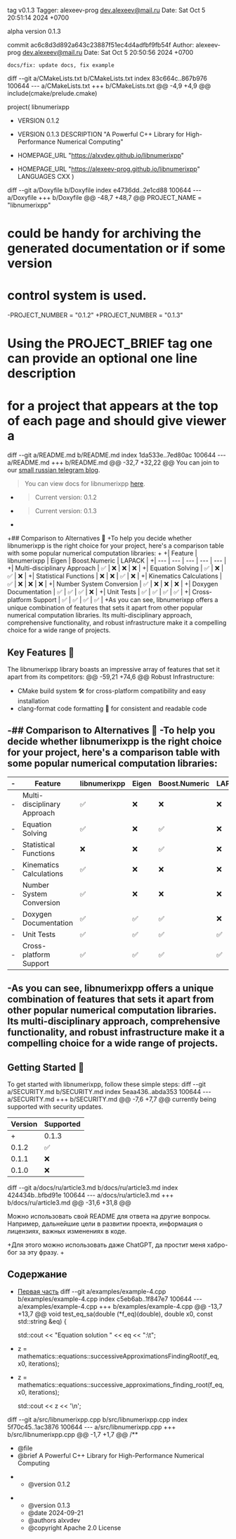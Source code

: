 tag v0.1.3
Tagger: alexeev-prog <dev.alexeev@mail.ru>
Date:   Sat Oct 5 20:51:14 2024 +0700

alpha version 0.1.3

commit ac6c8d3d892a643c23887f51ec4d4adfbf9fb54f
Author: alexeev-prog <dev.alexeev@mail.ru>
Date:   Sat Oct 5 20:50:56 2024 +0700

    docs/fix: update docs, fix example

diff --git a/CMakeLists.txt b/CMakeLists.txt
index 83c664c..867b976 100644
--- a/CMakeLists.txt
+++ b/CMakeLists.txt
@@ -4,9 +4,9 @@ include(cmake/prelude.cmake)
 
 project(
     libnumerixpp
-    VERSION 0.1.2
+    VERSION 0.1.3
     DESCRIPTION "A Powerful C++ Library for High-Performance Numerical Computing"
-    HOMEPAGE_URL "https://alxvdev.github.io/libnumerixpp"
+    HOMEPAGE_URL "https://alexeev-prog.github.io/libnumerixpp"
     LANGUAGES CXX
 )
 
diff --git a/Doxyfile b/Doxyfile
index e4736dd..2e1cd88 100644
--- a/Doxyfile
+++ b/Doxyfile
@@ -48,7 +48,7 @@ PROJECT_NAME           = "libnumerixpp"
 # could be handy for archiving the generated documentation or if some version
 # control system is used.
 
-PROJECT_NUMBER         = "0.1.2"
+PROJECT_NUMBER         = "0.1.3"
 
 # Using the PROJECT_BRIEF tag one can provide an optional one line description
 # for a project that appears at the top of each page and should give viewer a
diff --git a/README.md b/README.md
index 1da533e..7ed80ac 100644
--- a/README.md
+++ b/README.md
@@ -32,7 +32,22 @@ You can join to our [small russian telegram blog](https://t.me/hex_warehouse).
 
  > You can view docs for libnumerixpp [here](https://alexeev-prog.github.io/libnumerixpp).
 
- > Current version: 0.1.2
+ > Current version: 0.1.3
+
+## Comparison to Alternatives 🤔
+To help you decide whether libnumerixpp is the right choice for your project, here's a comparison table with some popular numerical computation libraries:
+
+| Feature | libnumerixpp | Eigen | Boost.Numeric | LAPACK |
+| --- | --- | --- | --- | --- |
+| Multi-disciplinary Approach | ✅ | ❌ | ❌ | ❌ |
+| Equation Solving | ✅ | ❌ | ✅ | ❌ |
+| Statistical Functions | ❌ | ❌ | ✅ | ❌ |
+| Kinematics Calculations | ✅ | ❌ | ❌ | ❌ |
+| Number System Conversion | ✅ | ❌ | ❌ | ❌ |
+| Doxygen Documentation | ✅ | ✅ | ✅ | ❌ |
+| Unit Tests | ✅ | ✅ | ✅ | ✅ |
+| Cross-platform Support | ✅ | ✅ | ✅ | ✅ |
+As you can see, libnumerixpp offers a unique combination of features that sets it apart from other popular numerical computation libraries. Its multi-disciplinary approach, comprehensive functionality, and robust infrastructure make it a compelling choice for a wide range of projects.
 
 ## Key Features 🔑
 The libnumerixpp library boasts an impressive array of features that set it apart from its competitors:
@@ -59,21 +74,6 @@ Robust Infrastructure:
 - CMake build system 🛠️ for cross-platform compatibility and easy installation
 - clang-format code formatting 💅 for consistent and readable code
 
-## Comparison to Alternatives 🤔
-To help you decide whether libnumerixpp is the right choice for your project, here's a comparison table with some popular numerical computation libraries:
-
-| Feature | libnumerixpp | Eigen | Boost.Numeric | LAPACK |
-| --- | --- | --- | --- | --- |
-| Multi-disciplinary Approach | ✅ | ❌ | ❌ | ❌ |
-| Equation Solving | ✅ | ❌ | ✅ | ❌ |
-| Statistical Functions | ❌ | ❌ | ✅ | ❌ |
-| Kinematics Calculations | ✅ | ❌ | ❌ | ❌ |
-| Number System Conversion | ✅ | ❌ | ❌ | ❌ |
-| Doxygen Documentation | ✅ | ✅ | ✅ | ❌ |
-| Unit Tests | ✅ | ✅ | ✅ | ✅ |
-| Cross-platform Support | ✅ | ✅ | ✅ | ✅ |
-As you can see, libnumerixpp offers a unique combination of features that sets it apart from other popular numerical computation libraries. Its multi-disciplinary approach, comprehensive functionality, and robust infrastructure make it a compelling choice for a wide range of projects.
-
 ## Getting Started 🚀
 
 To get started with libnumerixpp, follow these simple steps:
diff --git a/SECURITY.md b/SECURITY.md
index 5eaa436..abda353 100644
--- a/SECURITY.md
+++ b/SECURITY.md
@@ -7,6 +7,7 @@ currently being supported with security updates.
 
 | Version | Supported          |
 | ------- | ------------------ |
+| 0.1.3   | :white_check_mark: |
 | 0.1.2   | :white_check_mark: |
 | 0.1.1   | :x:                |
 | 0.1.0   | :x:                |
diff --git a/docs/ru/article3.md b/docs/ru/article3.md
index 424434b..bfbd91e 100644
--- a/docs/ru/article3.md
+++ b/docs/ru/article3.md
@@ -31,6 +31,8 @@
 
 Можно использовать свой README для ответа на другие вопросы. Например, дальнейшие цели в развитии проекта, информация о лицензиях, важных изменениях в коде.
 
+Для этого можно использовать даже ChatGPT, да простит меня хабро-бог за эту фразу.
+
 ## Содержание
 
  + [Первая часть](https://habr.com/ru/companies/timeweb/articles/845074/)
diff --git a/examples/example-4.cpp b/examples/example-4.cpp
index c5eb6ab..1f847e7 100644
--- a/examples/example-4.cpp
+++ b/examples/example-4.cpp
@@ -13,7 +13,7 @@ void test_eq_sa(double (*f_eq)(double), double x0, const std::string &eq) {
 
 	std::cout << "Equation solution " << eq << ":\t";
 
-	z = mathematics::equations::successiveApproximationsFindingRoot(f_eq, x0, iterations);
+	z = mathematics::equations::successive_approximations_finding_root(f_eq, x0, iterations);
 
 	std::cout << z << '\n';
 
diff --git a/src/libnumerixpp.cpp b/src/libnumerixpp.cpp
index 5f70c45..1ac3876 100644
--- a/src/libnumerixpp.cpp
+++ b/src/libnumerixpp.cpp
@@ -1,7 +1,7 @@
 /**
  * @file
  * @brief A Powerful C++ Library for High-Performance Numerical Computing
- * @version 0.1.2
+ * @version 0.1.3
  * @date 2024-09-21
  * @authors alxvdev
  * @copyright Apache 2.0 License

